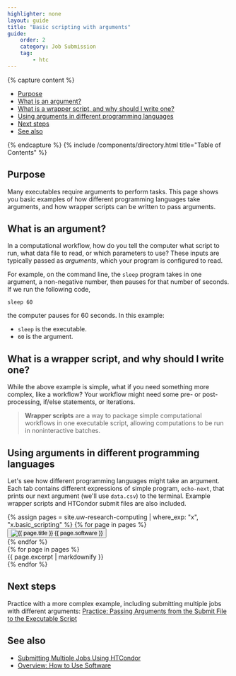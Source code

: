 ```yaml
---
highlighter: none
layout: guide
title: "Basic scripting with arguments"
guide:
    order: 2
    category: Job Submission
    tag:
        - htc
---
```

<script type="text/javascript" src="{{ '/assets/js/pages/software-overview.js' | relative_url }}" defer></script>

{% capture content %}

- [Purpose](#purpose)
- [What is an argument?](#what-is-an-argument)
- [What is a wrapper script, and why should I write one?](#what-is-a-wrapper-script-and-why-should-i-write-one)
- [Using arguments in different programming languages](#using-arguments-in-different-programming-languages)
- [Next steps](#next-steps)
- [See also](#see-also)

{% endcapture %}
{% include /components/directory.html title="Table of Contents" %}

## Purpose

Many executables require arguments to perform tasks. This page shows you basic examples of how different programming languages take arguments, and how wrapper scripts can be written to pass arguments.

## What is an argument?

In a computational workflow, how do you tell the computer what script to run, what data file to read, or which parameters to use? These inputs are typically passed as *arguments*, which your program is configured to read.

For example, on the command line, the `sleep` program takes in one argument, a non-negative number, then pauses for that number of seconds. If we run the following code,
```
sleep 60
```
the computer pauses for 60 seconds. In this example:
* `sleep` is the executable.
* `60` is the argument.

## What is a wrapper script, and why should I write one?

While the above example is simple, what if you need something more complex, like a workflow? Your workflow might need some pre- or post-processing, if/else statements, or iterations.

> **Wrapper scripts** are a way to package simple computational workflows in one executable script, allowing computations to be run in noninteractive batches.

## Using arguments in different programming languages

Let's see how different programming languages might take an argument. Each tab contains different expressions of simple program, `echo-next`, that prints our next argument (we'll use `data.csv`) to the terminal. Example wrapper scripts and HTCondor submit files are also included.

<div class="shadow p-3 border rounded">
    <div class="row gx-1">
        {% assign pages = site.uw-research-computing | where_exp: "x", "x.basic_scripting" %}
        {% for page in pages %}
            <div class="col col-6 col-md-2">
               <button class="btn btn-guide mb-lg-0 d-flex flex-column {% if forloop.first %}btn-guide-highlighted{% endif %}" href="#code" onclick="showExcerpt('{{ page.title | slugify }}', 'side-divider')">
                  <img class="img-btn-guide mx-auto" src="{{ page.icon }}" alt="{{ page.title }}">
                  <span class="mx-auto">{{ page.software }}</span>
               </button>
            </div>
        {% endfor %}
    </div>
    <div class="card-body side-divider" style="display: block;">
        {% for page in pages %}
            <div class="excerpt" id="{{ page.title | slugify }}" style="display: {% if forloop.first %}block{% else %}none{% endif %};">
                {{ page.excerpt | markdownify }}
            </div>
        {% endfor %}
    </div>
</div>

## Next steps
Practice with a more complex example, including submitting multiple jobs with different arguments: [Practice: Passing Arguments from the Submit File to the Executable Script](htc-passing-arguments)

## See also
* [Submitting Multiple Jobs Using HTCondor](multiple-jobs)
* [Overview: How to Use Software](software-overview-htc)